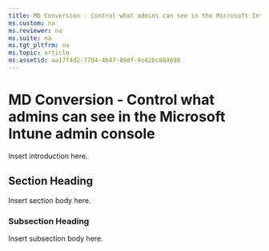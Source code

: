 ```yaml
---
title: MD Conversion - Control what admins can see in the Microsoft Intune admin console
ms.custom: na
ms.reviewer: na
ms.suite: na
ms.tgt_pltfrm: na
ms.topic: article
ms.assetid: aa17f4d2-7704-4b47-89df-9c42bc884698
---
```

# MD Conversion - Control what admins can see in the Microsoft Intune admin console
Insert introduction here.

## Section Heading
Insert section body here.

### Subsection Heading
Insert subsection body here.

